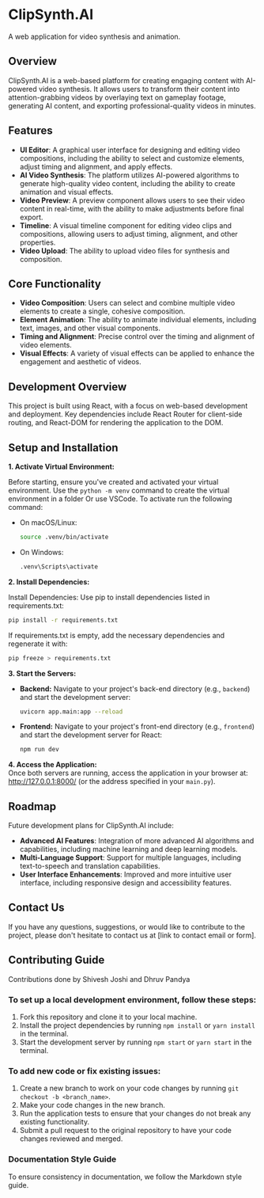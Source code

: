 # ClipSynth.AI

A web application for video synthesis and animation.

## Overview

ClipSynth.AI is a web-based platform for creating engaging content with AI-powered video synthesis. It allows users to transform their content into attention-grabbing videos by overlaying text on gameplay footage, generating AI content, and exporting professional-quality videos in minutes.

## Features

- **UI Editor**: A graphical user interface for designing and editing video compositions, including the ability to select and customize elements, adjust timing and alignment, and apply effects.
- **AI Video Synthesis**: The platform utilizes AI-powered algorithms to generate high-quality video content, including the ability to create animation and visual effects.
- **Video Preview**: A preview component allows users to see their video content in real-time, with the ability to make adjustments before final export.
- **Timeline**: A visual timeline component for editing video clips and compositions, allowing users to adjust timing, alignment, and other properties.
- **Video Upload**: The ability to upload video files for synthesis and composition.

## Core Functionality

- **Video Composition**: Users can select and combine multiple video elements to create a single, cohesive composition.
- **Element Animation**: The ability to animate individual elements, including text, images, and other visual components.
- **Timing and Alignment**: Precise control over the timing and alignment of video elements.
- **Visual Effects**: A variety of visual effects can be applied to enhance the engagement and aesthetic of videos.

## Development Overview

This project is built using React, with a focus on web-based development and deployment. Key dependencies include React Router for client-side routing, and React-DOM for rendering the application to the DOM.

## Setup and Installation

**1. Activate Virtual Environment:**

Before starting, ensure you've created and activated your virtual environment. Use the `python -m venv` command to create the virtual environment in a folder Or use VSCode. To activate run the following command:

- On macOS/Linux:
  ```bash
  source .venv/bin/activate

- On Windows:
  ```bash
  .venv\Scripts\activate

**2. Install Dependencies:**

Install Dependencies: Use pip to install dependencies listed in requirements.txt:

```bash
pip install -r requirements.txt
```

If requirements.txt is empty, add the necessary dependencies and regenerate it with:

```bash
pip freeze > requirements.txt
```

**3. Start the Servers:**
   - **Backend:** 
   Navigate to your project's back-end directory (e.g., `backend`) and start the development server:
     ```bash
     uvicorn app.main:app --reload
     ```
   - **Frontend:** Navigate to your project's front-end directory (e.g., `frontend`) and start the development server for React:
     ```bash
     npm run dev
     ```

**4. Access the Application:**  
   Once both servers are running, access the application in your browser at: http://127.0.0.1:8000/ (or the address specified in your `main.py`).

## Roadmap

Future development plans for ClipSynth.AI include:

* **Advanced AI Features**: Integration of more advanced AI algorithms and capabilities, including machine learning and deep learning models.
* **Multi-Language Support**: Support for multiple languages, including text-to-speech and translation capabilities.
* **User Interface Enhancements**: Improved and more intuitive user interface, including responsive design and accessibility features.

## Contact Us

If you have any questions, suggestions, or would like to contribute to the project, please don't hesitate to contact us at [link to contact email or form].

## Contributing Guide

Contributions done by Shivesh Joshi and Dhruv Pandya

### To set up a local development environment, follow these steps:

1. Fork this repository and clone it to your local machine.
2. Install the project dependencies by running `npm install` or `yarn install` in the terminal.
3. Start the development server by running `npm start` or `yarn start` in the terminal.

### To add new code or fix existing issues:

1. Create a new branch to work on your code changes by running `git checkout -b <branch_name>`.
2. Make your code changes in the new branch.
3. Run the application tests to ensure that your changes do not break any existing functionality.
4. Submit a pull request to the original repository to have your code changes reviewed and merged.

### Documentation Style Guide

To ensure consistency in documentation, we follow the Markdown style guide.